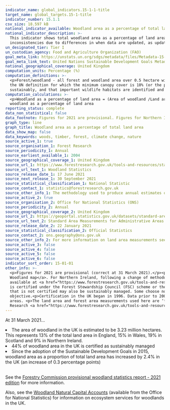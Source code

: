 ```yaml
---
indicator_name: global_indicators.15-1-1-title
target_name: global_targets.15-1-title
indicator_number: 15.1.1
csv_size: 18.597 kB
national_indicator_available: Woodland area as a percentage of total land area, and woodland area certified as sustainably managed as a percentage of total land area
national_indicator_description: >-
  This indicator shows total woodland area as a percentage of land area, and the area of woodland that is certified against agreed environmental standards as a percentage of land area. While the data presented by the UN uses the same source as we present here,  there may be some
  inconsistencies due to differences in when data are updated, as updated data may include revisions for earlier years.
un_designated_tier: Tier I
un_custodian_agency: Food and Agriculture Organization (FAO)
goal_meta_link: https://unstats.un.org/sdgs/metadata/files/Metadata-15-01-01.pdf
goal_meta_link_text: United Nations Sustainable Development Goals Metadata (PDF 379 KB)
national_geographical_coverage: United Kingdom
computation_units: Percentage (%)
computation_definitions: >-
  <p>Forest/woodland - all forest and woodland area over 0.5 hectare with a minimum of 20% canopy cover (25% in Northern Ireland) (or the potential to achieve it) and a minimum width of 20 metres, including areas of new planting, clearfell, windblow and restocked areas. This differs from
  the UN definition for which the minimum canopy cover is 10% (or the potential to achieve it) <p>Woodland certification - Woodland certification assesses management practices against agreed environmental standards. Certification requires that wood products are harvested legally and
  sustainably, and that important wildlife habitats are identified and are not negatively impacted by management.  Woodland certification schemes promote good forest practice and are used to demonstrate that wood or wood products come from well-managed forests.
computation_calculations: >-
  <p>Woodland as a percentage of land area = (Area of woodland /Land area ) * 100 <p> Certified woodland as a percentage of land area = (Area of certified woodland / Land area) * 100 <p> Non-certified woodland as a percentage of land area = Woodland as a percentage of land area - Certified
  woodland as a percentage of land area
reporting_status: complete
data_non_statistical: false
data_footnote: Figures for 2021 are provisional. Figures for Northern Ireland and the UK are not shown prior to 2013 due to a change in methodology.
graph_type: line
graph_title: Woodland area as a percentage of total land area
data_show_map: false
data_keywords: woods, timber, forest, climate change, nature
source_active_1: true
source_organisation_1: Forest Research
source_periodicity_1: Annual
source_earliest_available_1: 2004
source_geographical_coverage_1: United Kingdom
source_url_1: https://www.forestresearch.gov.uk/tools-and-resources/statistics/statistics-by-topic/woodland-statistics/
source_url_text_1: Woodland Statistics
source_release_date_1: 17 June 2021
source_next_release_1: 30 September 2021
source_statistical_classification_1: National Statistic 
source_contact_1: statistics@forestresearch.gov.uk
source_other_info_1: The methodology used to produce annual estimates of woodland area in Great Britain can be found <a href="https://www.forestresearch.gov.uk/tools-and-resources/statistics/about-our-statistics/methodology-and-outputs/">here<a/> under 'Annual woodland area estimates 2012'. 
source_active_2: true
source_organisation_2: Office for National Statistics (ONS)
source_periodicity_2: Annual
source_geographical_coverage_2: United Kingdom
source_url_2: https://geoportal.statistics.gov.uk/datasets/standard-area-measurements-latest-for-administrative-areas-in-the-united-kingdom/about
source_url_text_2: Standard Area Measurements for Administrative Areas (Latest)
source_release_date_2: 22 January 2021
source_statistical_classification_2: Official Statistics
source_contact_2: ons.geography@ons.gov.uk
source_other_info_2: For more information on land area measurements see the Standard Area Measurements User Guide 2020, found in the zip file in the link to the data source.
source_active_3: false
source_active_4: false
source_active_5: false
source_active_6: false
indicator_sort_order: 15-01-01
other_info: >-
  <p>Figures for 2021 are provisional (correct at 31 March 2021).</p><p>Woodland area estimates for Great Britain are based on the <a href="https://data.gov.uk/dataset/cd748245-e68c-41e4-bb1a-4728bc64163c/national-forest-inventory-woodland-england-2018">National Forest Inventory (NFI)
  Woodland map</a>. For Northern Ireland, following a change of methodology in 2012, woodland area estimates are based on the Northern Ireland Woodland Register. Figures for Northern Ireland (total and non-certified) and the whole of the UK (total and non-certified) prior to 2013 are
  available at <a href="https://www.forestresearch.gov.uk/tools-and-resources/statistics/statistics-by-topic/woodland-statistics/">Forest Research</a>, but are not shown here, as estimates before the change in methodology are not directly comparable to those after.<p>All certified woodland
  is certified under the Forest Stewardship Council (FSC) scheme or the Programme for the Endorsement of Forest Certification (PEFC) scheme, with many woodlands certified under both. Certified woodland areas are often used as an indicator of sustainable forest management, however, woodland
  that is not certified may also be sustainably managed. Some choose not to become certified because there is a cost involved in getting certified and there may be little incentive for woodland owners to get their woodlands certified if timber production is not a major
  objective.<p>Certification in the UK began in 1996. Data prior to 2004 are not presented here due to differences in methodology, which mean the data are not directly comparable.<p>New certificates may relate to existing woodland that was not previously certified, or to newly planted
  areas. <p>The land area and forest area measurements used here are ‘flat’ as they do not take into account variations in relief e.g. mountains and valleys.</p><p> For further information on the methodology and quality of woodland area estimates please see the Quality Report on the Forest
  Research <a href="https://www.forestresearch.gov.uk/tools-and-resources/statistics/statistics-by-topic/woodland-statistics/">Resources page</a>. Data follows the UN specification for this indicator. This indicator has been identified in collaboration with topic experts.
---
```

 At 31 March 2021...

<li>The area of woodland in the UK is estimated to be 3.23 million hectares. This represents 13% of the total land area in England, 15% in Wales, 19% in Scotland and 9% in Northern Ireland.</li>
<li>44% of woodland area in the UK is certified as sustainably managed</li>
<li>Since the adoption of the Sustainable Development Goals in 2015, woodland area as a proportion of total land area has increased by 2.4% in the UK (an increase of 0.3 percentage points)</li>
<br>
    
See the [Forestry Commission provisional woodland statistics report - 2021 edition](https://www.forestresearch.gov.uk/tools-and-resources/statistics/statistics-by-topic/woodland-statistics/) for more information.
    
Also, see the [Woodland Natural Capital Accounts](https://www.ons.gov.uk/economy/environmentalaccounts/bulletins/woodlandnaturalcapitalaccountsuk/2020) (available from the Office for National Statistics) for information on ecosystem services for woodlands in the UK.
